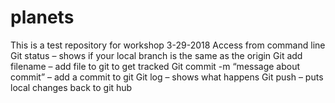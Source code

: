 # planets
This is a test repository for workshop 3-29-2018
Access from command line
Git status – shows if your local branch is the same as the origin
Git add filename – add file to git to get tracked
Git commit -m “message about commit” – add a commit to git
Git log – shows what happens
Git push – puts local changes back to git hub

